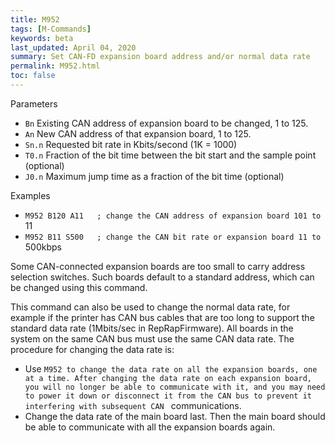 ```yaml
---
title: M952
tags: [M-Commands] 
keywords: beta 
last_updated: April 04, 2020 
summary: Set CAN-FD expansion board address and/or normal data rate 
permalink: M952.html
toc: false 
---
```



Parameters

* `Bn` Existing CAN address of expansion board to be changed, 1 to 125.
* `An` New CAN address of that expansion board, 1 to 125.
* `Sn.n` Requested bit rate in Kbits/second (1K = 1000)
* `T0.n` Fraction of the bit time between the bit start and the sample point (optional)
* `J0.n` Maximum jump time as a fraction of the bit time (optional)

Examples

* ` M952 B120 A11   ; change the CAN address of expansion board 101 to  ` 11
* ` M952 B11 S500   ; change the CAN bit rate or expansion board 11 to  ` 500kbps

Some CAN-connected expansion boards are too small to carry address selection switches. Such boards default to a standard address, which can be changed using this command.

This command can also be used to change the normal data rate, for example if the printer has CAN bus cables that are too long to support the standard data rate (1Mbits/sec in RepRapFirmware). All boards in the system on the same CAN bus must use the same CAN data rate. The procedure for changing the data rate is:

* Use ` M952 to change the data rate on all the expansion boards, one at a time. After changing the data rate on each expansion board, you will no longer be able to communicate with it, and you may need to power it down or disconnect it from the CAN bus to prevent it interfering with subsequent CAN  ` communications.
* Change the data rate of the main board last. Then the main board should be able to communicate with all the expansion boards again.

